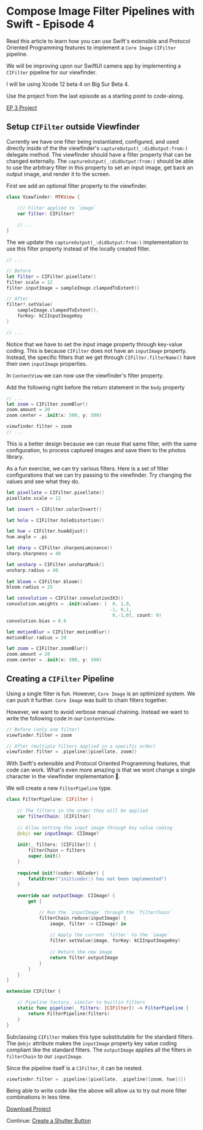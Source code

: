 # Compose Image Filter Pipelines with Swift - Episode 4

<!-- statement of empowerment -->
Read this article to learn how you can use Swift's extensible and Protocol Oriented Programming features to implement a `Core Image` `CIFilter` pipeline.

<!-- status update -->
We will be improving upon our SwiftUI camera app by implementing a `CIFilter` pipeline for our viewfinder.

<!-- tool and environment version -->
I will be using Xcode 12 beta 4 on Big Sur Beta 4.

<!-- call to action -->
Use the project from the last episode as a starting point to code-along.

<!-- material download -->
[EP 3 Project](https://github.com/ianleon/BlogCam/tree/Ep3)

## Setup `CIFilter` outside Viewfinder

Currently we have one filter being instantiated, configured, and used directly inside of the the viewfinder's  `captureOutput(_:didOutput:from:)` delegate method. The viewfinder should have a filter property that can be changed externally. The `captureOutput(_:didOutput:from:)` should be able to use the arbitrary filter in this property to set an input image, get back an output image, and render it to the screen.

First we add an optional filter property to the viewfinder.

```swift
class Viewfinder: MTKView {

    /// Filter applied to `image`
    var filter: CIFilter?
    
    // ...
}
```

The we update the `captureOutput(_:didOutput:from:)` implementation to use this filter property instead of the locally created filter.

```swift
// ... 

// Before
let filter = CIFilter.pixellate()
filter.scale = 12
filter.inputImage = sampleImage.clampedToExtent()

// After
filter?.setValue(
    sampleImage.clampedToExtent(),
    forKey: kCIInputImageKey
)

// ...
```

Notice that we have to set the input image property through key-value coding. This is because `CIFilter` does not have an `inputImage` property. Instead, the specific filters that we get through `CIFilter.filterName()` have their own `inputImage` properties.

In `ContentView` we can now use the viewfinder's filter property.

Add the following right before the return statement in the `body` property

```swift
// ...
let zoom = CIFilter.zoomBlur()
zoom.amount = 20
zoom.center = .init(x: 500, y: 500)

viewfinder.filter = zoom
// ...
```

This is a better design because we can reuse that same filter, with the same configuration, to process captured images and save them to the photos library.

As a fun exercise, we can try various filters. Here is a set of filter configurations that we can try passing to the viewfinder. Try changing the values and see what they do.

```swift
let pixellate = CIFilter.pixellate()
pixellate.scale = 12

let invert = CIFilter.colorInvert()

let hole = CIFilter.holeDistortion()

let hue = CIFilter.hueAdjust()
hue.angle = .pi

let sharp = CIFilter.sharpenLuminance()
sharp.sharpness = 40

let unsharp = CIFilter.unsharpMask()
unsharp.radius = 40
        
let bloom = CIFilter.bloom()
bloom.radius = 25

let convolution = CIFilter.convolution3X3()
convolution.weights = .init(values: [  0, 1,0,
                                      -1, 0,1,
                                       0,-1,0], count: 9)
convolution.bias = 0.6

let motionBlur = CIFilter.motionBlur()
motionBlur.radius = 20

let zoom = CIFilter.zoomBlur()
zoom.amount = 20
zoom.center = .init(x: 500, y: 500)
```

## Creating a `CIFilter` Pipeline

Using a single filter is fun. However, `Core Image` is an optimized system. We can push it further. `Core Image` was built to chain filters together.

However, we want to avoid verbose manual chaining. Instead we want to write the following code in our `ContentView`.

```swift
// Before (only one filter)
viewfinder.filter = zoom

// After (multiple filters applied in a specific order)
viewfinder.filter = .pipeline([pixellate, zoom])
```

With Swift's extensible and Protocol Oriented Programming features, that code can work. What's even more amazing is that we wont change a single character in the viewfinder implementation 🤯.

We will create a new `FilterPipeline` type. 

```swift
class FilterPipeline: CIFilter {
    
    // The filters in the order they will be applied
    var filterChain: [CIFilter]
    
    // Allow setting the input image through key value coding
    @objc var inputImage: CIImage?
    
    init(_ filters: [CIFilter]) {
        filterChain = filters
        super.init()
    }
    
    required init?(coder: NSCoder) {
        fatalError("init(coder:) has not been implemented")
    }
    
    override var outputImage: CIImage? {
        get {

            // Run the `inputImage` through the `filterChain`
            filterChain.reduce(inputImage) {
                image, filter -> CIImage? in
                
                // Apply the current `filter` to the `image`
                filter.setValue(image, forKey: kCIInputImageKey)
                
                // Return the new image
                return filter.outputImage
            }
        }
    }
}

extension CIFilter {

    // Pipeline factory, similar to builtin filters
    static func pipeline(_ filters: [CIFilter]) -> FilterPipeline {
        return FilterPipeline(filters)
    }
}
```

Subclassing `CIFilter` makes this type substitutable for the standard filters. The `@objc` attribute makes the `inputImage` property key value coding compliant like the standard filters. The `outputImage` applies all the filters in `filterChain` to our `inputImage`.

Since the pipeline itself is a `CIFilter`, it can be nested.

```swift
viewfinder.filter = .pipeline([pixellate, .pipeline([zoom, hue])])
```

Being able to write code like the above will allow us to try out more filter combinations in less time.

[Download Project](https://github.com/ianleon/BlogCam/tree/Ep4)


Continue: [Create a Shutter Button](https://github.com/ianleon/Blog/blob/master/episodes/ep5.md)

